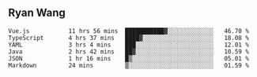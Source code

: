 ## Ryan Wang

<!--START_SECTION:waka-->

```text
Vue.js           11 hrs 56 mins  ███████████▓░░░░░░░░░░░░░   46.70 %
TypeScript       4 hrs 37 mins   ████▓░░░░░░░░░░░░░░░░░░░░   18.08 %
YAML             3 hrs 4 mins    ███░░░░░░░░░░░░░░░░░░░░░░   12.01 %
Java             2 hrs 42 mins   ██▓░░░░░░░░░░░░░░░░░░░░░░   10.59 %
JSON             1 hr 16 mins    █▒░░░░░░░░░░░░░░░░░░░░░░░   05.01 %
Markdown         24 mins         ▒░░░░░░░░░░░░░░░░░░░░░░░░   01.59 %
```

<!--END_SECTION:waka-->
